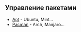 ## Управление пакетами

* [Apt](https://github.com/Koljasha/Linux/blob/master/packages/apt.md) - Ubuntu, Mint...
* [Pacman](https://github.com/Koljasha/Linux/blob/master/packages/pacman.md) - Arch, Manjaro...
